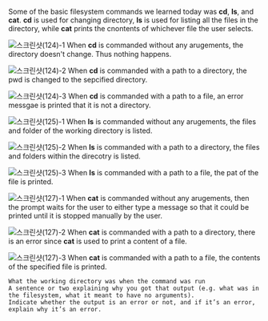 Some of the basic filesystem commands we learned today was **cd**, **ls**, and **cat**.
**cd** is used for changing directory,
**ls** is used for listing all the files in the directory,
while **cat** prints the cnontents of whichever file the user selects.

![스크린샷(124)-1](https://github.com/kyc013/cse15l-lab-reports/assets/147003854/c5856114-f8a5-4471-bf0e-09879ad91ec5)
When **cd** is commanded without any arugements, the directory doesn't change. Thus nothing happens.

![스크린샷(124)-2](https://github.com/kyc013/cse15l-lab-reports/assets/147003854/2bf29182-857d-4f37-9ab2-8606a0f9715d)
When **cd** is commanded with a path to a directory, the pwd is changed to the sepcified directory.

![스크린샷(124)-3](https://github.com/kyc013/cse15l-lab-reports/assets/147003854/4d8f0106-ff1b-4579-b26e-2b46ac9eb992)
When **cd** is commanded with a path to a file, an error messgae is printed that it is not a directory.


![스크린샷(125)-1](https://github.com/kyc013/cse15l-lab-reports/assets/147003854/03b2841b-7c6d-43e9-ad93-0609728ce575)
When **ls** is commanded without any arugements, the files and folder of the working directory is listed.

![스크린샷(125)-2](https://github.com/kyc013/cse15l-lab-reports/assets/147003854/55ac5b7c-5c13-45e9-8b03-6fa88a760c1f)
When **ls** is commanded with a path to a directory, the files and folders within the direcotry is listed.

![스크린샷(125)-3](https://github.com/kyc013/cse15l-lab-reports/assets/147003854/55e9ea02-825a-41d6-9d76-4b350db63299)
When **ls** is commanded with a path to a file, the pat of the file is printed.


![스크린샷(127)-1](https://github.com/kyc013/cse15l-lab-reports/assets/147003854/23b188b0-6381-4dc9-89d5-994d56131e1b)
When **cat** is commanded without any arugements, then the prompt waits for the user to either type a message so that it could be printed until it is stopped manually by the user.

![스크린샷(127)-2](https://github.com/kyc013/cse15l-lab-reports/assets/147003854/546278eb-978b-4f5e-89ca-dc9ebe534a3b)
When **cat** is commanded with a path to a directory, there is an error since **cat** is used to print a content of a file.

![스크린샷(127)-3](https://github.com/kyc013/cse15l-lab-reports/assets/147003854/b122f650-01a9-4754-8f35-7cff23788c78)
When **cat** is commanded with a path to a file, the contents of the specified file is printed.


    What the working directory was when the command was run
    A sentence or two explaining why you got that output (e.g. what was in the filesystem, what it meant to have no arguments).
    Indicate whether the output is an error or not, and if it’s an error, explain why it’s an error.
